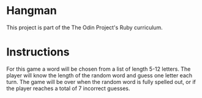 # Hangman

This project is part of the The Odin Project's Ruby curriculum.

# Instructions

For this game a word will be chosen from a list of length 5-12 letters. The player will know the length of the random word and guess one letter each turn. The game will be over when the random word is fully spelled out, or if the player reaches a total of 7 incorrect guesses.